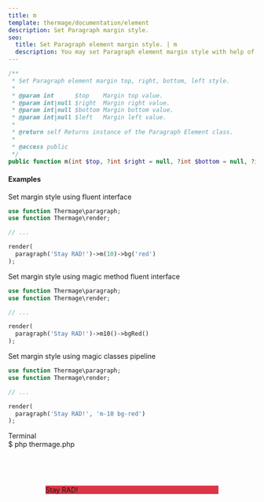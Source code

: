 ```yaml
---
title: m
template: thermage/documentation/element
description: Set Paragraph margin style.
seo:
  title: Set Paragraph element margin style. | m
  description: You may set Paragraph element margin style with help of method m
---
```


```php
/**
 * Set Paragraph element margin top, right, bottom, left style.
 *
 * @param int      $top    Margin top value.
 * @param int|null $right  Margin right value.
 * @param int|null $bottom Margin bottom value.
 * @param int|null $left   Margin left value.
 *
 * @return self Returns instance of the Paragraph Element class.
 *
 * @access public
 */
public function m(int $top, ?int $right = null, ?int $bottom = null, ?int $left = null): self
```

#### Examples

Set margin style using fluent interface
```php
use function Thermage\paragraph;
use function Thermage\render;

// ...

render( 
  paragraph('Stay RAD!')->m(10)->bg('red')
);
```

Set margin style using magic method fluent interface
```php
use function Thermage\paragraph;
use function Thermage\render;

// ...

render( 
  paragraph('Stay RAD!')->m10()->bgRed()
);
```

Set margin style using magic classes pipeline
```php
use function Thermage\paragraph;
use function Thermage\render;

// ...

render( 
  paragraph('Stay RAD!', 'm-10 bg-red')
);
```

<div class="terminal">
  <div class="terminal-header">Terminal</div>
  <div class="terminal-body">
    <div class="terminal-command">$ php thermage.php</div>
    <div class="el-div" style="margin-right: 76px;
margin-left: 76px;
margin-top: 76px;
align-items: center;
display: flex;
background: #dc3545;
width: auto;">Stay RAD!</div>
  </div>
</div>